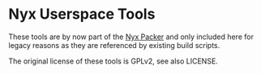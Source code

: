 # Nyx Userspace Tools

These tools are by now part of the [Nyx Packer](https://github.com/nyx-fuzz/packer/)
and only included here for legacy reasons as they are referenced by existing
build scripts.

The original license of these tools is GPLv2, see also LICENSE.
